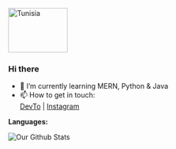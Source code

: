 <!-- external icons -->
<head>
<link rel="stylesheet" href="https://cdn.jsdelivr.net/gh/devicons/devicon@master/devicon.min.css">
</head>

<img
  src="https://flagcdn.com/120x90/tn.png"
  srcset="https://flagcdn.com/240x180/tn.png 2x"
  width="120"
  height="90"
  alt="Tunisia">


  ### Hi there
- 🌱 I’m currently learning MERN, Python & Java
- 📫 How to get in touch:  
[DevTo](https://dev.to/juniordevtun) | [Instagram](https://www.instagram.com/__juniordevtun/)


**Languages:**  

<i class="devicon-javascript-plain colored" style="font-size: 1.5rem;"></i> <i class="devicon-typescript-plain colored"></i> <i class="devicon-html5-plain colored"></i> <i class="devicon-css3-plain colored"></i> <i class="devicon-php-plain colored"></i> <i class="devicon-mysql-plain colored"></i> 

<i class="devicon-mongodb-plain colored"></i> <i class="devicon-nodejs-plain colored"></i> <i class="devicon-react-original colored"></i>

<i class="devicon-java-plain colored"></i> <i class="devicon-python-plain colored"></i> <i class="devicon-c-plain colored"></i> <i class="devicon-visualstudio-plain colored"></i> 


![Our Github Stats](https://github-readme-stats.vercel.app/api?username=JuniorDevTun&show_icons=true&hide=["issues"])

